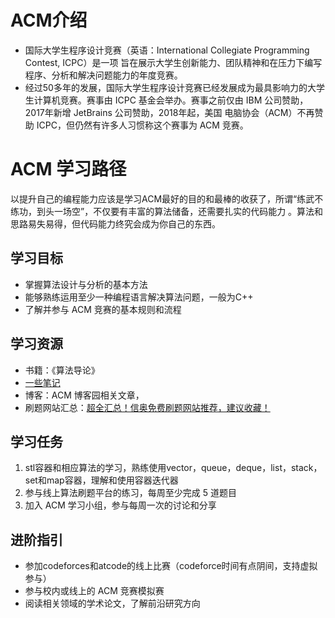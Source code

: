 # ACM介绍
 - 国际大学生程序设计竞赛（英语：International Collegiate Programming Contest, ICPC）是一项
旨在展示大学生创新能力、团队精神和在压力下编写程序、分析和解决问题能力的年度竞赛。
 - 经过50多年的发展，国际大学生程序设计竞赛已经发展成为最具影响力的大学生计算机竞赛。赛事由
ICPC 基金会举办。赛事之前仅由 IBM 公司赞助，2017年新增 JetBrains 公司赞助，2018年起，美国
电脑协会（ACM）不再赞助 ICPC，但仍然有许多人习惯称这个赛事为 ACM 竞赛。





# ACM 学习路径
以提升自己的编程能力应该是学习ACM最好的目的和最棒的收获了，所谓“练武不练功，到头一场空”，不仅要有丰富的算法储备，还需要扎实的代码能力
。算法和思路易失易得，但代码能力终究会成为你自己的东西。

## 学习目标
- 掌握算法设计与分析的基本方法
- 能够熟练运用至少一种编程语言解决算法问题，一般为C++
- 了解并参与 ACM 竞赛的基本规则和流程

## 学习资源
- 书籍：《算法导论》
- [一些笔记](https://zhuanlan.zhihu.com/p/105467597?utm_psn=1884333040840472164)
- 博客：ACM 博客园相关文章，
- 刷题网站汇总：[超全汇总！信奥免费刷题网站推荐，建议收藏！](https://mp.weixin.qq.com/s?__biz=Mzg3MDUxODI2NA==&mid=2247499494&idx=1&sn=e6e426858480078bea4c5bae9b922dfb&chksm=cf14db2d54f6a803c7ad37ab231744da4a648e4255b296742928cbfaa0dd0a64138b1cc348b5&mpshare=1&scene=23&srcid=1222wxazZaQ9Bti4rWhG7aeO&sharer_shareinfo=373de3f9703e67894f22b2c1eb472d43&sharer_shareinfo_first=373de3f9703e67894f22b2c1eb472d43#rd)

## 学习任务
1. stl容器和相应算法的学习，熟练使用vector，queue，deque，list，stack，set和map容器，理解和使用容器迭代器
2. 参与线上算法刷题平台的练习，每周至少完成 5 道题目
3. 加入 ACM 学习小组，参与每周一次的讨论和分享

## 进阶指引
- 参加codeforces和atcode的线上比赛（codeforce时间有点阴间，支持虚拟参与）
- 参与校内或线上的 ACM 竞赛模拟赛
- 阅读相关领域的学术论文，了解前沿研究方向
